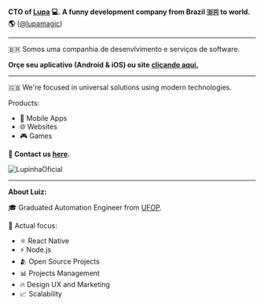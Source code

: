 **CTO of <a href='https://lupa.software'>Lupa</a> 💻. A funny development company from Brazil 🇧🇷 to world. 🌎** (<a href='https://github.com/lupamagic'>@lupamagic</a>) 
______________________________________________________________________________________________

🇧🇷 Somos uma companhia de desenvlvimento e serviços de software.

**Orçe seu aplicativo (Android & iOS) ou site <a href='https://api.whatsapp.com/send?phone=5531975530383'>clicando aqui.</a>**

______________________________________________________________________________________________

🇬🇧 We're focused in universal solutions using modern technologies.

Products:
- 🤳 Mobile Apps
- 🌐 Websites
- 🎮 Games

**📳 Contact us <a href='https://api.whatsapp.com/send?phone=5531975530383'>here</a>.**

![LupinhaOficial](https://user-images.githubusercontent.com/35464652/156080342-2b5a23dc-9c8c-42b0-947b-a7e5a7619cca.png)

______________________________________________________________________________________________

**About Luiz:**

🎓 Graduated Automation Engineer from <a href='https://ufop.br'>UFOP</a>.

📲 Actual focus:

- ⚛️ React Native
- ⚡ Node.js
- 🫂 Open Source Projects
- 📊 Projects Management
- 🔥 Design UX and Marketing
- 📈 Scalability



<!--
**luizuk/luizuk** is a ✨ _special_ ✨ repository because its `README.md` (this file) appears on your GitHub profile.

[![GitHub Streak](https://github-readme-streak-stats.herokuapp.com/?user=luizuk&theme=dark)](https://git.io/streak-stats)

🎨 UX Desingn creation services. See our design profolio.

Here are some ideas to get you started:

![Luiz's GitHub stats](https://github-readme-stats.vercel.app/api?username=luizuk&show_icons=true&theme=dracula)


⚡ React Native Engineer.
⚡ UX/UI Designer.

🌐

- 🔭 I’m currently working on ...
- 🌱 I’m currently learning ...
- 👯 I’m looking to collaborate on ...
- 🤔 I’m looking for help with ...
- 💬 Ask me about ...
- 📫 How to reach me: ...
- 😄 Pronouns: ...
- ⚡ Fun fact: ...
-->
